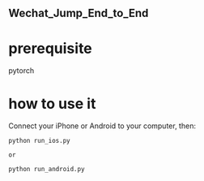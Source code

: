 ## Wechat_Jump_End_to_End

# prerequisite

pytorch

# how to use it

Connect your iPhone or Android to your computer, then:

```
python run_ios.py

or 

python run_android.py

```